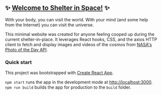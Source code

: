 ## :sparkles: [Welcome to Shelter in Space!](https://shelter-in-space.netlify.app/) :sparkles:

With your body, you can visit the world. With your mind (and some help from the Internet) you can visit the universe. 

This minimal website was created for anyone feeling cooped up during the current shelter-in-place. It leverages React hooks, CSS, and the axios HTTP client to fetch and display images and videos of the cosmos from [NASA's Photo of the Day API](https://api.nasa.gov/#apod). 

### Quick start

This project was bootstrapped with [Create React App](https://github.com/facebook/create-react-app). 

`npm start` runs the app in the development mode at [http://localhost:3000](http://localhost:3000).
`npm run build` builds the app for production to the `build` folder.



